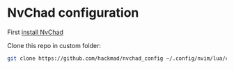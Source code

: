 # NvChad configuration

First [install NvChad](https://nvchad.com/docs/quickstart/install)

Clone this repo in custom folder:

```bash
git clone https://github.com/hackmad/nvchad_config ~/.config/nvim/lua/custom
```
